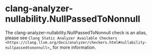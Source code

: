 clang-analyzer-nullability.NullPassedToNonnull
==============================================

The clang-analyzer-nullability.NullPassedToNonnull check is an alias,
please see
`Clang Static Analyzer Available Checkers <https://clang.llvm.org/docs/analyzer/checkers.html#nullability-nullpassedtononnull>`\_
for more information.
